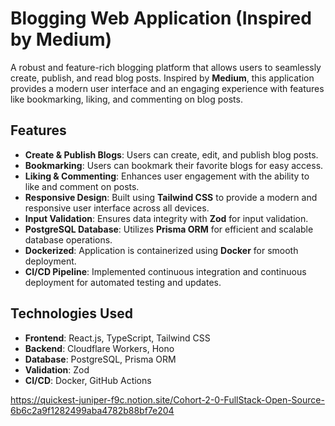 # Blogging Web Application (Inspired by Medium)

A robust and feature-rich blogging platform that allows users to seamlessly create, publish, and read blog posts. Inspired by **Medium**, this application provides a modern user interface and an engaging experience with features like bookmarking, liking, and commenting on blog posts.

## Features

- **Create & Publish Blogs**: Users can create, edit, and publish blog posts.
- **Bookmarking**: Users can bookmark their favorite blogs for easy access.
- **Liking & Commenting**: Enhances user engagement with the ability to like and comment on posts.
- **Responsive Design**: Built using **Tailwind CSS** to provide a modern and responsive user interface across all devices.
- **Input Validation**: Ensures data integrity with **Zod** for input validation.
- **PostgreSQL Database**: Utilizes **Prisma ORM** for efficient and scalable database operations.
- **Dockerized**: Application is containerized using **Docker** for smooth deployment.
- **CI/CD Pipeline**: Implemented continuous integration and continuous deployment for automated testing and updates.

## Technologies Used

- **Frontend**: React.js, TypeScript, Tailwind CSS
- **Backend**: Cloudflare Workers, Hono
- **Database**: PostgreSQL, Prisma ORM
- **Validation**: Zod
- **CI/CD**: Docker, GitHub Actions

https://quickest-juniper-f9c.notion.site/Cohort-2-0-FullStack-Open-Source-6b6c2a9f1282499aba4782b88bf7e204